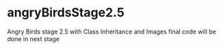 # angryBirdsStage2.5
Angry Birds stage 2.5 with Class Inheritance and Images
final code will be done in next stage